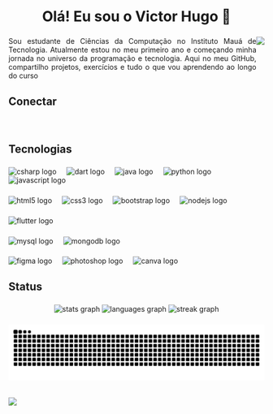 <h1 align="center">Olá! Eu sou o Victor Hugo 👋</h1>

###

<div>
  <img align="right" height="200px" src="https://blog.hubdodesenvolvedor.com.br/wp-content/uploads/2024/03/capa-linguagens-em-alta.jpg""/>
  <p align="justify" text_align="justify">Sou estudante de Ciências da Computação no Instituto Mauá de Tecnologia. Atualmente estou no meu primeiro ano e começando minha jornada no universo da programação e tecnologia. Aqui no meu GitHub, compartilho projetos, exercícios e tudo o que vou aprendendo ao longo do curso</p>
</div>

###

<h2 align="left">Conectar</h4>

###

<div align="left">
  <a href="mailto:victorhotpinho7@gmail.com" target="_blank"><img src="https://img.shields.io/badge/Gmail-D14836?style=for-the-badge&logo=gmail&logoColor=white" alt=""></a>
  <a href="https://www.linkedin.com/in/victor-hugo-pinho-38306730b/" target="_blank"><img src="https://img.shields.io/badge/LinkedIn-0077B5?style=for-the-badge&logo=linkedin&logoColor=white" alt=""></a>
  <a href="#" target="_blank"><img src="https://img.shields.io/badge/website-000000?style=for-the-badge&logo=About.me&logoColor=white" alt=""></a>
  <!-- http://portifoliovictor.s3-website-sa-east-1.amazonaws.com/ -->
</div>

###

<!-- <h2 align="left">Portifólio</h4> -->


###

<!-- <h2 align="left">Languages</h4> -->
<h2 align="left">Tecnologias</h4>

###

<div align="left">
  <img src="https://cdn.jsdelivr.net/gh/devicons/devicon/icons/csharp/csharp-original.svg" height="40" alt="csharp logo"  />
  <img width="12" />
  <img src="https://cdn.jsdelivr.net/gh/devicons/devicon/icons/dart/dart-original.svg" height="40" alt="dart logo"  />
  <img width="12" />
  <img src="https://cdn.jsdelivr.net/gh/devicons/devicon/icons/java/java-original.svg" height="40" alt="java logo"  />
  <img width="12" />
  <img src="https://cdn.jsdelivr.net/gh/devicons/devicon/icons/python/python-original.svg" height="40" alt="python logo"  />
  <img width="12" />
  <img src="https://skillicons.dev/icons?i=js" height="40" alt="javascript logo"  />
</div>

###

<!-- <h2 align="left">Web</h4> -->

###

<div align="left">
  <img src="https://cdn.jsdelivr.net/gh/devicons/devicon/icons/html5/html5-original.svg" height="40" alt="html5 logo"  />
  <img width="12" />
  <img src="https://cdn.jsdelivr.net/gh/devicons/devicon/icons/css3/css3-original.svg" height="40" alt="css3 logo"  />
  <img width="12" />
  <img src="https://cdn.jsdelivr.net/gh/devicons/devicon/icons/bootstrap/bootstrap-original.svg" height="40" alt="bootstrap logo"  />
  <img width="12" />
  <img src="https://cdn.jsdelivr.net/gh/devicons/devicon/icons/nodejs/nodejs-original.svg" height="40" alt="nodejs logo"  />
</div>

###

<!-- <h2 align="left">Mobile</h4> -->

###

<div align="left">
  <img src="https://cdn.jsdelivr.net/gh/devicons/devicon/icons/flutter/flutter-original.svg" height="40" alt="flutter logo"  />
</div>

###

<!-- <h2 align="left">Database</h4> -->

###

<div align="left">
  <img src="https://cdn.jsdelivr.net/gh/devicons/devicon/icons/mysql/mysql-original.svg" height="40" alt="mysql logo"  />
  <img width="12" />
  <img src="https://cdn.jsdelivr.net/gh/devicons/devicon/icons/mongodb/mongodb-original.svg" height="40" alt="mongodb logo"  />
</div>

###

<!-- <h2 align="left">Design</h4> -->

###

<div align="left">
  <img src="https://skillicons.dev/icons?i=figma" height="40" alt="figma logo"  />
  <img width="12" />
  <img src="https://cdn.simpleicons.org/adobephotoshop/31A8FF" height="40" alt="photoshop logo"  />
  <img width="12" />
  <img src="https://cdn.jsdelivr.net/gh/devicons/devicon/icons/canva/canva-original.svg" height="40" alt="canva logo"  />
</div>

###

<h2 align="left">Status</h2>

###

<div align="center">
  <img src="https://github-readme-stats.vercel.app/api?username=VictorHugo-7&hide_title=false&hide_rank=true&show_icons=true&include_all_commits=true&count_private=true&disable_animations=false&theme=github_dark&locale=en&hide_border=true&order=1" height="132" alt="stats graph"  />
  <img src="https://github-readme-stats.vercel.app/api/top-langs?username=VictorHugo-7&locale=en&hide_title=false&layout=compact&card_width=320&langs_count=6&theme=github_dark&hide_border=true&order=2" height="132" alt="languages graph"  />
  <img src="https://streak-stats.demolab.com?user=VictorHugo-7&locale=en&mode=daily&theme=github_dark&hide_border=true&border_radius=5&order=3" height="132" alt="streak graph"  />
</div>

###

<picture>
    <source media" (prefers-color-scheme: dark)"
        srcset="https://raw.githubusercontent.com/victorhugo-7/victorhugo-7/output/github-contribution-grid-snake-dark.svg">
    <source media="(prefers-color-scheme: light)"
        srcset="https://raw.githubusercontent.com/victorhugo-7/victorhugo-7/output/github-contribution-grid-snake.svg">
    <img alt="github contribution grid snake animation"
        src="https://raw.githubusercontent.com/victorhugo-7/victorhugo-7/output/github-contribution-grid-snake.svg">
</picture>
<br><br>

![](https://visitor-badge.laobi.icu/badge?page_id=VictorHugo-7)  
